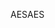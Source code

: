 <span data-ttu-id="413fe-101">AES</span><span class="sxs-lookup"><span data-stu-id="413fe-101">AES</span></span>